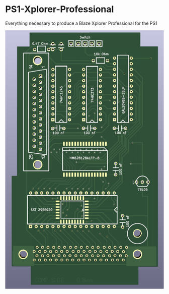 # PS1-Xplorer-Professional
Everything necessary to produce a Blaze Xplorer Professional for the PS1

![image](https://github.com/Modman/PS1-Xplorer-Professional/blob/main/PXT6.png)

